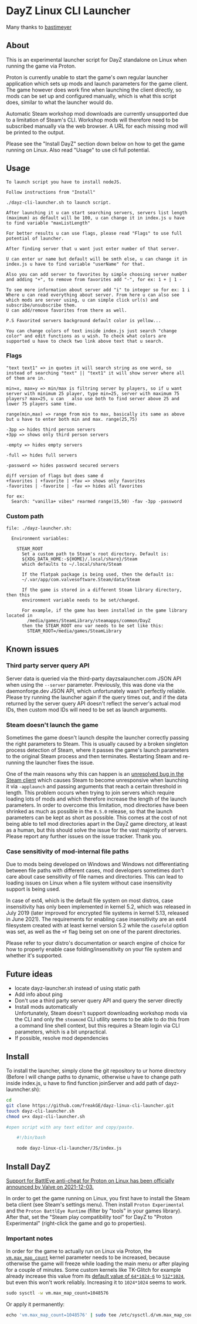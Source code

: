 # DayZ Linux CLI Launcher

Many thanks to [bastimeyer][bastimeyer]

## About

This is an experimental launcher script for DayZ standalone on Linux when running the game via Proton.

Proton is currently unable to start the game's own regular launcher application which sets up mods and launch parameters for the game client. The game however does work fine when launching the client directly, so mods can be set up and configured manually, which is what this script does, similar to what the launcher would do.

Automatic Steam workshop mod downloads are currently unsupported due to a limitation of Steam's CLI. Workshop mods will therefore need to be subscribed manually via the web browser. A URL for each missing mod will be printed to the output.

Please see the "Install DayZ" section down below on how to get the game running on Linux.
Also read "Usage" to use cli full potential.

## Usage

```
To launch script you have to install nodeJS.

Follow instructions from "Install"

./dayz-cli-launcher.sh to launch script.

After launching it u can start searching servers, servers list length (maximum) as default will be 100, u can change it in index.js u have to find variable "maxListLength"

For better results u can use flags, please read "Flags" to use full potential of launcher.

After finding server that u want just enter number of that server.

U can enter ur name but default will be smth else, u can change it in index.js u have to find variable "userName" for that.

Also you can add server to favorites by simple choosing server number and adding "+", to remove from favorites add "-", for ex: 1 + | 1 -

To see more information about server add "i" to integer so for ex: 1 i
Where u can read everything about server. From here u can also see which mods are server using, u can simple click url(s) and subscribe/unsubscribe them.
U can add/remove favorites from there as well.

P.S Favorited servers background default color is yellow...

You can change colors of text inside index.js just search "change color" and edit functions as u wish. To check what colors are supported u have to check two link above text that u search.
```

### Flags

```
"text text1" => in quotes it will search string as one word, so instead of searching "text" || "text1" it will show server where all of them are in.

min=x, max=y => min/max is filtring server by players, so if u want server with minimum 25 player, type min=25, server with maximum 75 players? max=25, u can   also use both to find server above 25 and lower 75 players same time.

range(min,max) => range from min to max, basically its same as above but u have to enter both min and max. range(25,75)

-3pp => hides third person servers
+3pp => shows only third person servers

-empty => hides empty servers

-full => hides full servers

-password => hides password secured servers

diff version of flags but does same d
+favorites | +favorite | +fav => shows only favorites
-favorites | -favorite | -fav => hides all favorites

for ex:
  Search: "vanilla+ vibes" rearmed range(15,50) -fav -3pp -password
```

### Custom path

```
file: ./dayz-launcher.sh:

  Environment variables:

    STEAM_ROOT
      Set a custom path to Steam's root directory. Default is:
      ${XDG_DATA_HOME:-${HOME}/.local/share}/Steam
      which defaults to ~/.local/share/Steam

      If the flatpak package is being used, then the default is:
      ~/.var/app/com.valvesoftware.Steam/data/Steam

      If the game is stored in a different Steam library directory, then this
      environment variable needs to be set/changed.

      For example, if the game has been installed in the game library located in
        /media/games/SteamLibrary/steamapps/common/DayZ
      then the STEAM_ROOT env var needs to be set like this:
        STEAM_ROOT=/media/games/SteamLibrary
```

## Known issues

### Third party server query API

Server data is queried via the third-party dayzsalauncher.com JSON API when using the `--server` parameter. Previously, this was done via the daemonforge.dev JSON API, which unfortunately wasn't perfectly reliable. Please try running the launcher again if the query times out, and if the data returned by the server query API doesn't reflect the server's actual mod IDs, then custom mod IDs will need to be set as launch arguments.

### Steam doesn't launch the game

Sometimes the game doesn't launch despite the launcher correctly passing the right parameters to Steam. This is usually caused by a broken singleton process detection of Steam, where it passes the game's launch parameters to the original Steam process and then terminates. Restarting Steam and re-running the launcher fixes the issue.

One of the main reasons why this can happen is an [unresolved bug in the Steam client](https://github.com/ValveSoftware/steam-for-linux/issues/5753) which causes Steam to become unresponsive when launching it via `-applaunch` and passing arguments that reach a certain threshold in length. This problem occurs when trying to join servers which require loading lots of mods and which therefore increase the length of the launch parameters. In order to overcome this limitation, mod directories have been shrinked as much as possible in the `0.5.0` release, so that the launch parameters can be kept as short as possible. This comes at the cost of not being able to tell mod directories apart in the DayZ game directory, at least as a human, but this should solve the issue for the vast majority of servers. Please report any further issues on the issue tracker. Thank you.

### Case sensitivity of mod-internal file paths

Due to mods being developed on Windows and Windows not differentiating between file paths with different cases, mod developers sometimes don't care about case sensitivity of file names and directories. This can lead to loading issues on Linux when a file system without case insensitivity support is being used.

In case of ext4, which is the default file system on most distros, case insensitivity has only been implemented in kernel 5.2, which was released in July 2019 (later improved for encrypted file systems in kernel 5.13, released in June 2021). The requirements for enabling case insensitivity are an ext4 filesystem created with at least kernel version 5.2 while the `casefold` option was set, as well as the `+F` flag being set on one of the parent directories.

Please refer to your distro's documentation or search engine of choice for how to properly enable case folding/insensitivity on your file system and whether it's supported.

## Future ideas

- locate dayz-launcher.sh instead of using static path
- Add info about ping
- Don't use a third party server query API and query the server directly
- Install mods automatically  
  Unfortunately, Steam doesn't support downloading workshop mods via the CLI and only the `steamcmd` CLI utility seems to be able to do this from a command line shell context, but this requires a Steam login via CLI parameters, which is a bit unpractical.
- If possible, resolve mod dependencies

## Install

To install the launcher, simply clone the git repository to ur home directory (Before I will change paths to dynamic, otherwise u have to change path inside index.js, u have to find function joinServer and add path of dayz-launncher.sh):

```sh
cd
git clone https://github.com/freakGE/dayz-linux-cli-launcher.git
touch dayz-cli-launcher.sh
chmod u+x dayz-cli-launcher.sh

#open script with any text editor and copy/paste.

    #!/bin/bash

    node dayz-linux-cli-launcher/JS/index.js
```

## Install DayZ

[Support for BattlEye anti-cheat for Proton on Linux has been officially announced by Valve on 2021-12-03.][battleye-announcement]

In order to get the game running on Linux, you first have to install the Steam beta client (see Steam's settings menu). Then install `Proton Experimental` and the `Proton BattlEye Runtime` (filter by "tools" in your games library). After that, set the "Steam play compatibility tool" for DayZ to "Proton Experimental" (right-click the game and go to properties).

### Important notes

In order for the game to actually run on Linux via Proton, the [`vm.max_map_count`][vm.max_map_count] kernel parameter needs to be increased, because otherwise the game will freeze while loading the main menu or after playing for a couple of minutes. Some custom kernels like TK-Glitch for example already increase this value from its [default value of `64*1024-6`][vm.max_map_count-default] to [`512*1024`][tkg-kernel-patch], but even this won't work reliably. Increasing it to `1024*1024` seems to work.

```sh
​sudo sysctl -w vm.max_map_count=1048576
```

Or apply it permanently:

```sh
​echo 'vm.max_map_count=1048576' | sudo tee /etc/sysctl.d/vm.max_map_count.conf
```

[bastimeyer]: https://github.com/bastimeyer
[battleye-announcement]: https://store.steampowered.com/news/group/4145017/view/3104663180636096966
[vm.max_map_count]: https://github.com/torvalds/linux/blob/v5.15/Documentation/admin-guide/sysctl/vm.rst#max_map_count
[vm.max_map_count-default]: https://github.com/torvalds/linux/blob/v5.15/include/linux/mm.h#L185-L202
[tkg-kernel-patch]: https://github.com/Frogging-Family/linux-tkg/blob/db405096bd7fb52656fc53f7c5ee87e7fe2f99c9/linux-tkg-patches/5.15/0003-glitched-base.patch#L477-L534
